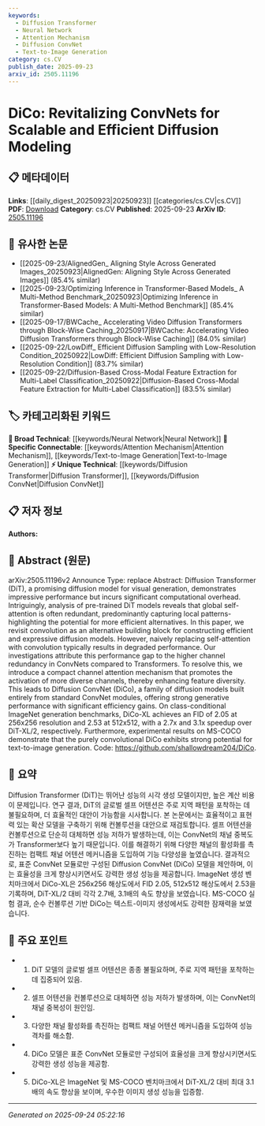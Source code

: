 ```yaml
---
keywords:
  - Diffusion Transformer
  - Neural Network
  - Attention Mechanism
  - Diffusion ConvNet
  - Text-to-Image Generation
category: cs.CV
publish_date: 2025-09-23
arxiv_id: 2505.11196
---
```


<!-- KEYWORD_LINKING_METADATA:
{
  "processed_timestamp": "2025-09-24T05:22:16.812231",
  "vocabulary_version": "1.0",
  "selected_keywords": [
    "Diffusion Transformer",
    "Neural Network",
    "Attention Mechanism",
    "Diffusion ConvNet",
    "Text-to-Image Generation"
  ],
  "rejected_keywords": [],
  "similarity_scores": {
    "Diffusion Transformer": 0.78,
    "Neural Network": 0.82,
    "Attention Mechanism": 0.8,
    "Diffusion ConvNet": 0.85,
    "Text-to-Image Generation": 0.79
  },
  "extraction_method": "AI_prompt_based",
  "budget_applied": true,
  "candidates_json": {
    "candidates": [
      {
        "surface": "Diffusion Transformer",
        "canonical": "Diffusion Transformer",
        "aliases": [
          "DiT"
        ],
        "category": "unique_technical",
        "rationale": "Represents a specific model discussed in the paper, highlighting its importance in diffusion modeling.",
        "novelty_score": 0.75,
        "connectivity_score": 0.65,
        "specificity_score": 0.85,
        "link_intent_score": 0.78
      },
      {
        "surface": "Convolutional Neural Network",
        "canonical": "Neural Network",
        "aliases": [
          "ConvNet"
        ],
        "category": "broad_technical",
        "rationale": "ConvNets are revisited as a core component, linking to broader neural network discussions.",
        "novelty_score": 0.45,
        "connectivity_score": 0.88,
        "specificity_score": 0.7,
        "link_intent_score": 0.82
      },
      {
        "surface": "Channel Attention Mechanism",
        "canonical": "Attention Mechanism",
        "aliases": [
          "Channel Attention"
        ],
        "category": "specific_connectable",
        "rationale": "Enhances feature diversity, connecting to discussions on attention mechanisms.",
        "novelty_score": 0.6,
        "connectivity_score": 0.85,
        "specificity_score": 0.78,
        "link_intent_score": 0.8
      },
      {
        "surface": "Diffusion ConvNet",
        "canonical": "Diffusion ConvNet",
        "aliases": [
          "DiCo"
        ],
        "category": "unique_technical",
        "rationale": "A novel model proposed in the paper, central to its contributions.",
        "novelty_score": 0.8,
        "connectivity_score": 0.7,
        "specificity_score": 0.88,
        "link_intent_score": 0.85
      },
      {
        "surface": "Text-to-Image Generation",
        "canonical": "Text-to-Image Generation",
        "aliases": [],
        "category": "specific_connectable",
        "rationale": "Highlights the application potential of the discussed models in multimodal generation tasks.",
        "novelty_score": 0.65,
        "connectivity_score": 0.75,
        "specificity_score": 0.8,
        "link_intent_score": 0.79
      }
    ],
    "ban_list_suggestions": [
      "performance",
      "method",
      "experiment"
    ]
  },
  "decisions": [
    {
      "candidate_surface": "Diffusion Transformer",
      "resolved_canonical": "Diffusion Transformer",
      "decision": "linked",
      "scores": {
        "novelty": 0.75,
        "connectivity": 0.65,
        "specificity": 0.85,
        "link_intent": 0.78
      }
    },
    {
      "candidate_surface": "Convolutional Neural Network",
      "resolved_canonical": "Neural Network",
      "decision": "linked",
      "scores": {
        "novelty": 0.45,
        "connectivity": 0.88,
        "specificity": 0.7,
        "link_intent": 0.82
      }
    },
    {
      "candidate_surface": "Channel Attention Mechanism",
      "resolved_canonical": "Attention Mechanism",
      "decision": "linked",
      "scores": {
        "novelty": 0.6,
        "connectivity": 0.85,
        "specificity": 0.78,
        "link_intent": 0.8
      }
    },
    {
      "candidate_surface": "Diffusion ConvNet",
      "resolved_canonical": "Diffusion ConvNet",
      "decision": "linked",
      "scores": {
        "novelty": 0.8,
        "connectivity": 0.7,
        "specificity": 0.88,
        "link_intent": 0.85
      }
    },
    {
      "candidate_surface": "Text-to-Image Generation",
      "resolved_canonical": "Text-to-Image Generation",
      "decision": "linked",
      "scores": {
        "novelty": 0.65,
        "connectivity": 0.75,
        "specificity": 0.8,
        "link_intent": 0.79
      }
    }
  ]
}
-->

# DiCo: Revitalizing ConvNets for Scalable and Efficient Diffusion Modeling

## 📋 메타데이터

**Links**: [[daily_digest_20250923|20250923]] [[categories/cs.CV|cs.CV]]
**PDF**: [Download](https://arxiv.org/pdf/2505.11196.pdf)
**Category**: cs.CV
**Published**: 2025-09-23
**ArXiv ID**: [2505.11196](https://arxiv.org/abs/2505.11196)

## 🔗 유사한 논문
- [[2025-09-23/AlignedGen_ Aligning Style Across Generated Images_20250923|AlignedGen: Aligning Style Across Generated Images]] (85.4% similar)
- [[2025-09-23/Optimizing Inference in Transformer-Based Models_ A Multi-Method Benchmark_20250923|Optimizing Inference in Transformer-Based Models: A Multi-Method Benchmark]] (85.4% similar)
- [[2025-09-17/BWCache_ Accelerating Video Diffusion Transformers through Block-Wise Caching_20250917|BWCache: Accelerating Video Diffusion Transformers through Block-Wise Caching]] (84.0% similar)
- [[2025-09-22/LowDiff_ Efficient Diffusion Sampling with Low-Resolution Condition_20250922|LowDiff: Efficient Diffusion Sampling with Low-Resolution Condition]] (83.7% similar)
- [[2025-09-22/Diffusion-Based Cross-Modal Feature Extraction for Multi-Label Classification_20250922|Diffusion-Based Cross-Modal Feature Extraction for Multi-Label Classification]] (83.5% similar)

## 🏷️ 카테고리화된 키워드
**🧠 Broad Technical**: [[keywords/Neural Network|Neural Network]]
**🔗 Specific Connectable**: [[keywords/Attention Mechanism|Attention Mechanism]], [[keywords/Text-to-Image Generation|Text-to-Image Generation]]
**⚡ Unique Technical**: [[keywords/Diffusion Transformer|Diffusion Transformer]], [[keywords/Diffusion ConvNet|Diffusion ConvNet]]

## 📋 저자 정보

**Authors:** 

## 📄 Abstract (원문)

arXiv:2505.11196v2 Announce Type: replace 
Abstract: Diffusion Transformer (DiT), a promising diffusion model for visual generation, demonstrates impressive performance but incurs significant computational overhead. Intriguingly, analysis of pre-trained DiT models reveals that global self-attention is often redundant, predominantly capturing local patterns-highlighting the potential for more efficient alternatives. In this paper, we revisit convolution as an alternative building block for constructing efficient and expressive diffusion models. However, naively replacing self-attention with convolution typically results in degraded performance. Our investigations attribute this performance gap to the higher channel redundancy in ConvNets compared to Transformers. To resolve this, we introduce a compact channel attention mechanism that promotes the activation of more diverse channels, thereby enhancing feature diversity. This leads to Diffusion ConvNet (DiCo), a family of diffusion models built entirely from standard ConvNet modules, offering strong generative performance with significant efficiency gains. On class-conditional ImageNet generation benchmarks, DiCo-XL achieves an FID of 2.05 at 256x256 resolution and 2.53 at 512x512, with a 2.7x and 3.1x speedup over DiT-XL/2, respectively. Furthermore, experimental results on MS-COCO demonstrate that the purely convolutional DiCo exhibits strong potential for text-to-image generation. Code: https://github.com/shallowdream204/DiCo.

## 📝 요약

Diffusion Transformer (DiT)는 뛰어난 성능의 시각 생성 모델이지만, 높은 계산 비용이 문제입니다. 연구 결과, DiT의 글로벌 셀프 어텐션은 주로 지역 패턴을 포착하는 데 불필요하며, 더 효율적인 대안이 가능함을 시사합니다. 본 논문에서는 효율적이고 표현력 있는 확산 모델을 구축하기 위해 컨볼루션을 대안으로 재검토합니다. 셀프 어텐션을 컨볼루션으로 단순히 대체하면 성능 저하가 발생하는데, 이는 ConvNet의 채널 중복도가 Transformer보다 높기 때문입니다. 이를 해결하기 위해 다양한 채널의 활성화를 촉진하는 컴팩트 채널 어텐션 메커니즘을 도입하여 기능 다양성을 높였습니다. 결과적으로, 표준 ConvNet 모듈로만 구성된 Diffusion ConvNet (DiCo) 모델을 제안하며, 이는 효율성을 크게 향상시키면서도 강력한 생성 성능을 제공합니다. ImageNet 생성 벤치마크에서 DiCo-XL은 256x256 해상도에서 FID 2.05, 512x512 해상도에서 2.53을 기록하며, DiT-XL/2 대비 각각 2.7배, 3.1배의 속도 향상을 보였습니다. MS-COCO 실험 결과, 순수 컨볼루션 기반 DiCo는 텍스트-이미지 생성에서도 강력한 잠재력을 보였습니다.

## 🎯 주요 포인트

- 1. DiT 모델의 글로벌 셀프 어텐션은 종종 불필요하며, 주로 지역 패턴을 포착하는 데 집중되어 있음.
- 2. 셀프 어텐션을 컨볼루션으로 대체하면 성능 저하가 발생하며, 이는 ConvNet의 채널 중복성이 원인임.
- 3. 다양한 채널 활성화를 촉진하는 컴팩트 채널 어텐션 메커니즘을 도입하여 성능 격차를 해소함.
- 4. DiCo 모델은 표준 ConvNet 모듈로만 구성되어 효율성을 크게 향상시키면서도 강력한 생성 성능을 제공함.
- 5. DiCo-XL은 ImageNet 및 MS-COCO 벤치마크에서 DiT-XL/2 대비 최대 3.1배의 속도 향상을 보이며, 우수한 이미지 생성 성능을 입증함.


---

*Generated on 2025-09-24 05:22:16*